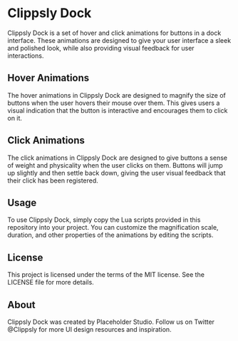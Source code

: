 # Clippsly Dock
Clippsly Dock is a set of hover and click animations for buttons in a dock interface. These animations are designed to give your user interface a sleek and polished look, while also providing visual feedback for user interactions.

## Hover Animations
The hover animations in Clippsly Dock are designed to magnify the size of buttons when the user hovers their mouse over them. This gives users a visual indication that the button is interactive and encourages them to click on it.

## Click Animations
The click animations in Clippsly Dock are designed to give buttons a sense of weight and physicality when the user clicks on them. Buttons will jump up slightly and then settle back down, giving the user visual feedback that their click has been registered.

## Usage
To use Clippsly Dock, simply copy the Lua scripts provided in this repository into your project. You can customize the magnification scale, duration, and other properties of the animations by editing the scripts.

## License
This project is licensed under the terms of the MIT license. See the LICENSE file for more details.

## About
Clippsly Dock was created by Placeholder Studio. Follow us on Twitter @Clippsly for more UI design resources and inspiration.
